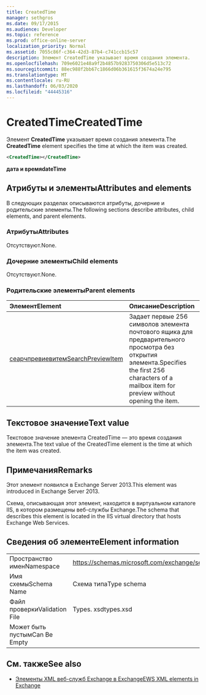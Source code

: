 ```yaml
---
title: CreatedTime
manager: sethgros
ms.date: 09/17/2015
ms.audience: Developer
ms.topic: reference
ms.prod: office-online-server
localization_priority: Normal
ms.assetid: 7055c86f-c364-42d3-87b4-c741ccb15c57
description: Элемент CreatedTime указывает время создания элемента.
ms.openlocfilehash: 709e6021e48a9f2b4857b9283750306d5e513c72
ms.sourcegitcommit: 88ec988f2bb67c1866d06b361615f3674a24e795
ms.translationtype: MT
ms.contentlocale: ru-RU
ms.lasthandoff: 06/03/2020
ms.locfileid: "44445316"
---
```

# <a name="createdtime"></a><span data-ttu-id="39a03-103">CreatedTime</span><span class="sxs-lookup"><span data-stu-id="39a03-103">CreatedTime</span></span>

<span data-ttu-id="39a03-104">Элемент **CreatedTime** указывает время создания элемента.</span><span class="sxs-lookup"><span data-stu-id="39a03-104">The **CreatedTime** element specifies the time at which the item was created.</span></span> 
  
```xml
<CreatedTime></CreatedTime>
```

 <span data-ttu-id="39a03-105">**дата и время**</span><span class="sxs-lookup"><span data-stu-id="39a03-105">**dateTime**</span></span>
## <a name="attributes-and-elements"></a><span data-ttu-id="39a03-106">Атрибуты и элементы</span><span class="sxs-lookup"><span data-stu-id="39a03-106">Attributes and elements</span></span>

<span data-ttu-id="39a03-107">В следующих разделах описываются атрибуты, дочерние и родительские элементы.</span><span class="sxs-lookup"><span data-stu-id="39a03-107">The following sections describe attributes, child elements, and parent elements.</span></span>
  
### <a name="attributes"></a><span data-ttu-id="39a03-108">Атрибуты</span><span class="sxs-lookup"><span data-stu-id="39a03-108">Attributes</span></span>

<span data-ttu-id="39a03-109">Отсутствуют.</span><span class="sxs-lookup"><span data-stu-id="39a03-109">None.</span></span>
  
### <a name="child-elements"></a><span data-ttu-id="39a03-110">Дочерние элементы</span><span class="sxs-lookup"><span data-stu-id="39a03-110">Child elements</span></span>

<span data-ttu-id="39a03-111">Отсутствуют.</span><span class="sxs-lookup"><span data-stu-id="39a03-111">None.</span></span>
  
### <a name="parent-elements"></a><span data-ttu-id="39a03-112">Родительские элементы</span><span class="sxs-lookup"><span data-stu-id="39a03-112">Parent elements</span></span>

|<span data-ttu-id="39a03-113">**Элемент**</span><span class="sxs-lookup"><span data-stu-id="39a03-113">**Element**</span></span>|<span data-ttu-id="39a03-114">**Описание**</span><span class="sxs-lookup"><span data-stu-id="39a03-114">**Description**</span></span>|
|:-----|:-----|
|[<span data-ttu-id="39a03-115">сеарчпревиевитем</span><span class="sxs-lookup"><span data-stu-id="39a03-115">SearchPreviewItem</span></span>](searchpreviewitem.md) <br/> |<span data-ttu-id="39a03-116">Задает первые 256 символов элемента почтового ящика для предварительного просмотра без открытия элемента.</span><span class="sxs-lookup"><span data-stu-id="39a03-116">Specifies the first 256 characters of a mailbox item for preview without opening the item.</span></span>  <br/> |
   
## <a name="text-value"></a><span data-ttu-id="39a03-117">Текстовое значение</span><span class="sxs-lookup"><span data-stu-id="39a03-117">Text value</span></span>

<span data-ttu-id="39a03-118">Текстовое значение элемента CreatedTime — это время создания элемента.</span><span class="sxs-lookup"><span data-stu-id="39a03-118">The text value of the CreatedTime element is the time at which the item was created.</span></span> 
  
## <a name="remarks"></a><span data-ttu-id="39a03-119">Примечания</span><span class="sxs-lookup"><span data-stu-id="39a03-119">Remarks</span></span>

<span data-ttu-id="39a03-120">Этот элемент появился в Exchange Server 2013.</span><span class="sxs-lookup"><span data-stu-id="39a03-120">This element was introduced in Exchange Server 2013.</span></span>
  
<span data-ttu-id="39a03-121">Схема, описывающая этот элемент, находится в виртуальном каталоге IIS, в котором размещены веб-службы Exchange.</span><span class="sxs-lookup"><span data-stu-id="39a03-121">The schema that describes this element is located in the IIS virtual directory that hosts Exchange Web Services.</span></span>
  
## <a name="element-information"></a><span data-ttu-id="39a03-122">Сведения об элементе</span><span class="sxs-lookup"><span data-stu-id="39a03-122">Element information</span></span>

|||
|:-----|:-----|
|<span data-ttu-id="39a03-123">Пространство имен</span><span class="sxs-lookup"><span data-stu-id="39a03-123">Namespace</span></span>  <br/> |https://schemas.microsoft.com/exchange/services/2006/types  <br/> |
|<span data-ttu-id="39a03-124">Имя схемы</span><span class="sxs-lookup"><span data-stu-id="39a03-124">Schema Name</span></span>  <br/> |<span data-ttu-id="39a03-125">Схема типа</span><span class="sxs-lookup"><span data-stu-id="39a03-125">Type schema</span></span>  <br/> |
|<span data-ttu-id="39a03-126">Файл проверки</span><span class="sxs-lookup"><span data-stu-id="39a03-126">Validation File</span></span>  <br/> |<span data-ttu-id="39a03-127">Types. xsd</span><span class="sxs-lookup"><span data-stu-id="39a03-127">types.xsd</span></span>  <br/> |
|<span data-ttu-id="39a03-128">Может быть пустым</span><span class="sxs-lookup"><span data-stu-id="39a03-128">Can Be Empty</span></span>  <br/> ||
   
## <a name="see-also"></a><span data-ttu-id="39a03-129">См. также</span><span class="sxs-lookup"><span data-stu-id="39a03-129">See also</span></span>



- [<span data-ttu-id="39a03-130">Элементы XML веб-служб Exchange в Exchange</span><span class="sxs-lookup"><span data-stu-id="39a03-130">EWS XML elements in Exchange</span></span>](ews-xml-elements-in-exchange.md)

